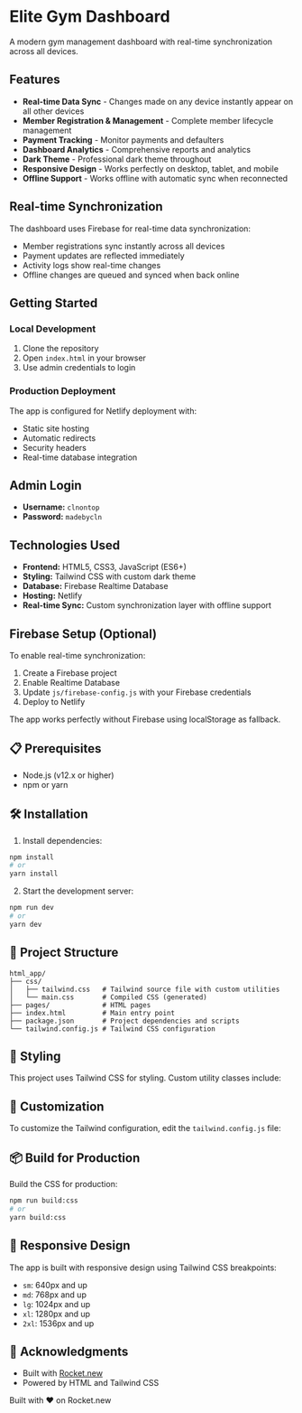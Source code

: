 # Elite Gym Dashboard

A modern gym management dashboard with real-time synchronization across all devices.

## Features

- **Real-time Data Sync** - Changes made on any device instantly appear on all other devices
- **Member Registration & Management** - Complete member lifecycle management
- **Payment Tracking** - Monitor payments and defaulters
- **Dashboard Analytics** - Comprehensive reports and analytics
- **Dark Theme** - Professional dark theme throughout
- **Responsive Design** - Works perfectly on desktop, tablet, and mobile
- **Offline Support** - Works offline with automatic sync when reconnected

## Real-time Synchronization

The dashboard uses Firebase for real-time data synchronization:
- Member registrations sync instantly across all devices
- Payment updates are reflected immediately
- Activity logs show real-time changes
- Offline changes are queued and synced when back online

## Getting Started

### Local Development
1. Clone the repository
2. Open `index.html` in your browser
3. Use admin credentials to login

### Production Deployment
The app is configured for Netlify deployment with:
- Static site hosting
- Automatic redirects
- Security headers
- Real-time database integration

## Admin Login

- **Username:** `clnontop`
- **Password:** `madebycln`

## Technologies Used

- **Frontend:** HTML5, CSS3, JavaScript (ES6+)
- **Styling:** Tailwind CSS with custom dark theme
- **Database:** Firebase Realtime Database
- **Hosting:** Netlify
- **Real-time Sync:** Custom synchronization layer with offline support

## Firebase Setup (Optional)

To enable real-time synchronization:
1. Create a Firebase project
2. Enable Realtime Database
3. Update `js/firebase-config.js` with your Firebase credentials
4. Deploy to Netlify

The app works perfectly without Firebase using localStorage as fallback.

## 📋 Prerequisites

- Node.js (v12.x or higher)
- npm or yarn

## 🛠️ Installation

1. Install dependencies:
```bash
npm install
# or
yarn install
```

2. Start the development server:
```bash
npm run dev
# or
yarn dev
```

## 📁 Project Structure

```
html_app/
├── css/
│   ├── tailwind.css   # Tailwind source file with custom utilities
│   └── main.css       # Compiled CSS (generated)
├── pages/             # HTML pages
├── index.html         # Main entry point
├── package.json       # Project dependencies and scripts
└── tailwind.config.js # Tailwind CSS configuration
```

## 🎨 Styling

This project uses Tailwind CSS for styling. Custom utility classes include:


## 🧩 Customization

To customize the Tailwind configuration, edit the `tailwind.config.js` file:


## 📦 Build for Production

Build the CSS for production:

```bash
npm run build:css
# or
yarn build:css
```

## 📱 Responsive Design

The app is built with responsive design using Tailwind CSS breakpoints:

- `sm`: 640px and up
- `md`: 768px and up
- `lg`: 1024px and up
- `xl`: 1280px and up
- `2xl`: 1536px and up

## 🙏 Acknowledgments

- Built with [Rocket.new](https://rocket.new)
- Powered by HTML and Tailwind CSS

Built with ❤️ on Rocket.new
